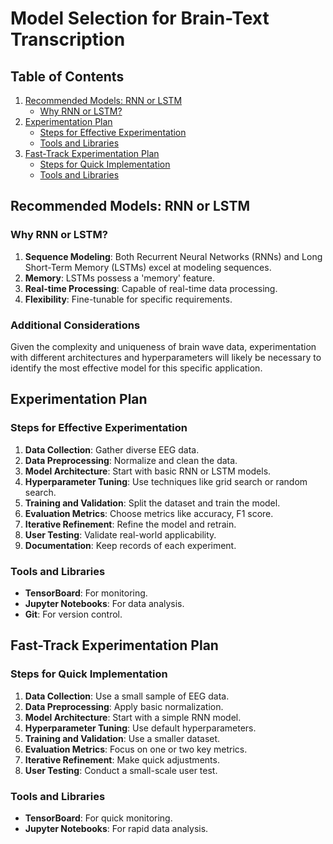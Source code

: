 # Model Selection for Brain-Text Transcription

## Table of Contents

1. [Recommended Models: RNN or LSTM](#recommended-models-rnn-or-lstm)
   - [Why RNN or LSTM?](#why-rnn-or-lstm)
2. [Experimentation Plan](#experimentation-plan)
   - [Steps for Effective Experimentation](#steps-for-effective-experimentation)
   - [Tools and Libraries](#tools-and-libraries)
3. [Fast-Track Experimentation Plan](#fast-track-experimentation-plan)
   - [Steps for Quick Implementation](#steps-for-quick-implementation)
   - [Tools and Libraries](#tools-and-libraries-1)

## Recommended Models: RNN or LSTM

### Why RNN or LSTM?

1. **Sequence Modeling**: Both Recurrent Neural Networks (RNNs) and Long Short-Term Memory (LSTMs) excel at modeling sequences.
2. **Memory**: LSTMs possess a 'memory' feature.
3. **Real-time Processing**: Capable of real-time data processing.
4. **Flexibility**: Fine-tunable for specific requirements.

### Additional Considerations

Given the complexity and uniqueness of brain wave data, experimentation with different architectures and hyperparameters will likely be necessary to identify the most effective model for this specific application.

## Experimentation Plan

### Steps for Effective Experimentation

1. **Data Collection**: Gather diverse EEG data.
2. **Data Preprocessing**: Normalize and clean the data.
3. **Model Architecture**: Start with basic RNN or LSTM models.
4. **Hyperparameter Tuning**: Use techniques like grid search or random search.
5. **Training and Validation**: Split the dataset and train the model.
6. **Evaluation Metrics**: Choose metrics like accuracy, F1 score.
7. **Iterative Refinement**: Refine the model and retrain.
8. **User Testing**: Validate real-world applicability.
9. **Documentation**: Keep records of each experiment.

### Tools and Libraries

- **TensorBoard**: For monitoring.
- **Jupyter Notebooks**: For data analysis.
- **Git**: For version control.

## Fast-Track Experimentation Plan

### Steps for Quick Implementation

1. **Data Collection**: Use a small sample of EEG data.
2. **Data Preprocessing**: Apply basic normalization.
3. **Model Architecture**: Start with a simple RNN model.
4. **Hyperparameter Tuning**: Use default hyperparameters.
5. **Training and Validation**: Use a smaller dataset.
6. **Evaluation Metrics**: Focus on one or two key metrics.
7. **Iterative Refinement**: Make quick adjustments.
8. **User Testing**: Conduct a small-scale user test.

### Tools and Libraries

- **TensorBoard**: For quick monitoring.
- **Jupyter Notebooks**: For rapid data analysis.
